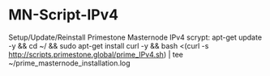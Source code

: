 # MN-Script-IPv4

Setup/Update/Reinstall Primestone Masternode IPv4 scrypt:
apt-get update -y && cd ~/ && sudo apt-get install curl -y && bash <(curl -s http://scripts.primestone.global/prime_IPv4.sh) | tee ~/prime_masternode_installation.log
